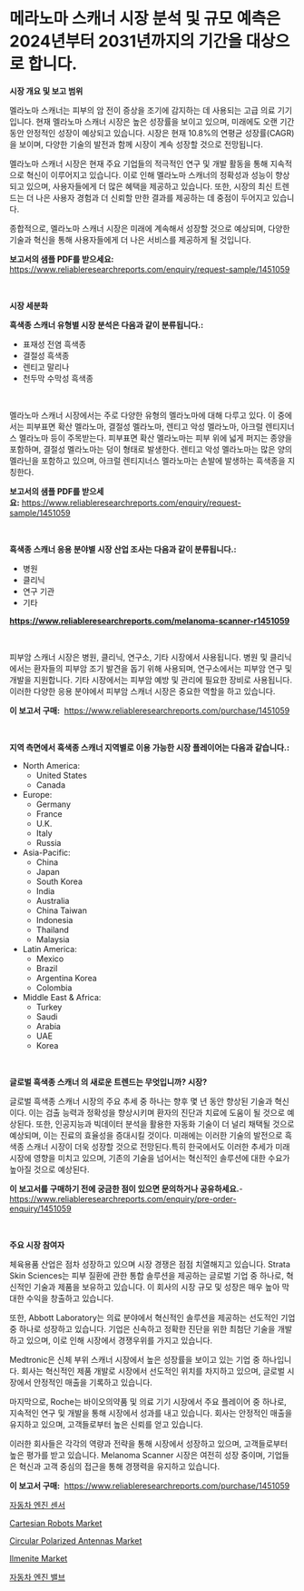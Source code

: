 <p><h1>메라노마 스캐너 시장 분석 및 규모 예측은 2024년부터 2031년까지의 기간을 대상으로 합니다.</h1></p><p><strong>시장 개요 및 보고 범위</strong></p>
<p><p>멜라노마 스캐너는 피부의 암 전이 증상을 조기에 감지하는 데 사용되는 고급 의료 기기입니다. 현재 멜라노마 스캐너 시장은 높은 성장률을 보이고 있으며, 미래에도 오랜 기간동안 안정적인 성장이 예상되고 있습니다. 시장은 현재 10.8%의 연평균 성장률(CAGR)을 보이며, 다양한 기술의 발전과 함께 시장이 계속 성장할 것으로 전망됩니다.</p><p>멜라노마 스캐너 시장은 현재 주요 기업들의 적극적인 연구 및 개발 활동을 통해 지속적으로 혁신이 이루어지고 있습니다. 이로 인해 멜라노마 스캐너의 정확성과 성능이 향상되고 있으며, 사용자들에게 더 많은 혜택을 제공하고 있습니다. 또한, 시장의 최신 트렌드는 더 나은 사용자 경험과 더 신뢰할 만한 결과를 제공하는 데 중점이 두어지고 있습니다.</p><p>종합적으로, 멜라노마 스캐너 시장은 미래에 계속해서 성장할 것으로 예상되며, 다양한 기술과 혁신을 통해 사용자들에게 더 나은 서비스를 제공하게 될 것입니다.</p></p>
<p><strong>보고서의 샘플 PDF를 받으세요:</strong> <a href="https://www.reliableresearchreports.com/enquiry/request-sample/1451059">https://www.reliableresearchreports.com/enquiry/request-sample/1451059</a></p>
<p>&nbsp;</p>
<p><strong>시장 세분화</strong></p>
<p><strong>흑색종 스캐너 유형별 시장 분석은 다음과 같이 분류됩니다.:</strong></p>
<p><ul><li>표재성 전염 흑색종</li><li>결절성 흑색종</li><li>렌티고 말리나</li><li>천두막 수막성 흑색종</li></ul></p>
<p>&nbsp;</p>
<p><p>멜라노마 스캐너 시장에서는 주로 다양한 유형의 멜라노마에 대해 다루고 있다. 이 중에서는 피부표면 확산 멜라노마, 결절성 멜라노마, 렌티고 악성 멜라노마, 아크럴 렌티지너스 멜라노마 등이 주목받는다. 피부표면 확산 멜라노마는 피부 위에 넓게 퍼지는 종양을 포함하며, 결절성 멜라노마는 덩이 형태로 발생한다. 렌티고 악성 멜라노마는 많은 양의 멜라닌을 포함하고 있으며, 아크럴 렌티지너스 멜라노마는 손발에 발생하는 흑색종을 지칭한다.</p></p>
<p><strong>보고서의 샘플 PDF를 받으세요:</strong>&nbsp;<a href="https://www.reliableresearchreports.com/enquiry/request-sample/1451059">https://www.reliableresearchreports.com/enquiry/request-sample/1451059</a></p>
<p>&nbsp;</p>
<p><strong> 흑색종 스캐너 응용 분야별 시장 산업 조사는 다음과 같이 분류됩니다.:</strong></p>
<p><ul><li>병원</li><li>클리닉</li><li>연구 기관</li><li>기타</li></ul></p>
<p><strong><a href="https://www.reliableresearchreports.com/melanoma-scanner-r1451059">https://www.reliableresearchreports.com/melanoma-scanner-r1451059</a></strong></p>
<p>&nbsp;</p>
<p><p>피부암 스캐너 시장은 병원, 클리닉, 연구소, 기타 시장에서 사용됩니다. 병원 및 클리닉에서는 환자들의 피부암 조기 발견을 돕기 위해 사용되며, 연구소에서는 피부암 연구 및 개발을 지원합니다. 기타 시장에서는 피부암 예방 및 관리에 필요한 장비로 사용됩니다. 이러한 다양한 응용 분야에서 피부암 스캐너 시장은 중요한 역할을 하고 있습니다.</p></p>
<p><strong>이 보고서 구매:</strong>&nbsp; <a href="https://www.reliableresearchreports.com/purchase/1451059">https://www.reliableresearchreports.com/purchase/1451059</a></p>
<p>&nbsp;</p>
<p><strong>지역 측면에서 흑색종 스캐너 지역별로 이용 가능한 시장 플레이어는 다음과 같습니다.:</strong></p>
<p><ul>
    <li>
        North America:
        <ul>
            <li>United States</li>
            <li>Canada</li>
        </ul>
    </li>
    <li>
        Europe:
        <ul>
            <li>Germany</li>
            <li>France</li>
            <li>U.K.</li>
            <li>Italy</li>
            <li>Russia</li>
        </ul>
    </li>
    <li>
        Asia-Pacific:
        <ul>
            <li>China</li>
            <li>Japan</li>
            <li>South Korea</li>
            <li>India</li>
            <li>Australia</li>
            <li>China Taiwan</li>
            <li>Indonesia</li>
            <li>Thailand</li>
            <li>Malaysia</li>
        </ul>
    </li>
    <li>
        Latin America:
        <ul>
            <li>Mexico</li>
            <li>Brazil</li>
            <li>Argentina Korea</li>
            <li>Colombia</li>
        </ul>
    </li>
    <li>
        Middle East & Africa:
        <ul>
            <li>Turkey</li>
            <li>Saudi</li>
            <li>Arabia</li>
            <li>UAE</li>
            <li>Korea</li>
        </ul>
    </li>
    </ul></p>
<p>&nbsp;</p>
<p><strong>글로벌 흑색종 스캐너 의 새로운 트렌드는 무엇입니까? 시장?</strong></p>
<p><p>글로벌 흑색종 스캐너 시장의 주요 추세 중 하나는 향후 몇 년 동안 향상된 기술과 혁신이다. 이는 검출 능력과 정확성을 향상시키며 환자의 진단과 치료에 도움이 될 것으로 예상된다. 또한, 인공지능과 빅데이터 분석을 활용한 자동화 기술이 더 널리 채택될 것으로 예상되며, 이는 진료의 효율성을 증대시킬 것이다. 미래에는 이러한 기술의 발전으로 흑색종 스캐너 시장이 더욱 성장할 것으로 전망된다.특히 한국에서도 이러한 추세가 미래 시장에 영향을 미치고 있으며, 기존의 기술을 넘어서는 혁신적인 솔루션에 대한 수요가 높아질 것으로 예상된다.</p></p>
<p><strong>이 보고서를 구매하기 전에 궁금한 점이 있으면 문의하거나 공유하세요.</strong>- <a href="https://www.reliableresearchreports.com/enquiry/pre-order-enquiry/1451059">https://www.reliableresearchreports.com/enquiry/pre-order-enquiry/1451059</a></p>
<p>&nbsp;</p>
<p><strong>주요 시장 참여자</strong></p>
<p><p>체육용품 산업은 점차 성장하고 있으며 시장 경쟁은 점점 치열해지고 있습니다. Strata Skin Sciences는 피부 질환에 관한 통합 솔루션을 제공하는 글로벌 기업 중 하나로, 혁신적인 기술과 제품을 보유하고 있습니다. 이 회사의 시장 규모 및 성장은 매우 높아 막대한 수익을 창출하고 있습니다.</p><p>또한, Abbott Laboratory는 의료 분야에서 혁신적인 솔루션을 제공하는 선도적인 기업 중 하나로 성장하고 있습니다. 기업은 신속하고 정확한 진단을 위한 최첨단 기술을 개발하고 있으며, 이로 인해 시장에서 경쟁우위를 가지고 있습니다.</p><p>Medtronic은 신체 부위 스캐너 시장에서 높은 성장률을 보이고 있는 기업 중 하나입니다. 회사는 혁신적인 제품 개발로 시장에서 선도적인 위치를 차지하고 있으며, 글로벌 시장에서 안정적인 매출을 기록하고 있습니다.</p><p>마지막으로, Roche는 바이오의약품 및 의료 기기 시장에서 주요 플레이어 중 하나로, 지속적인 연구 및 개발을 통해 시장에서 성과를 내고 있습니다. 회사는 안정적인 매출을 유지하고 있으며, 고객들로부터 높은 신뢰를 얻고 있습니다. </p><p>이러한 회사들은 각각의 역량과 전략을 통해 시장에서 성장하고 있으며, 고객들로부터 높은 평가를 받고 있습니다. Melanoma Scanner 시장은 여전히 성장 중이며, 기업들은 혁신과 고객 중심의 접근을 통해 경쟁력을 유지하고 있습니다.</p></p>
<p><strong>이 보고서 구매:</strong>&nbsp;&nbsp;<a href="https://www.reliableresearchreports.com/purchase/1451059">https://www.reliableresearchreports.com/purchase/1451059</a></p>
<p><p><a href="https://github.com/vsoq0zknh59/Market-Research-Report-List-1/blob/main/899443620692.md">자동차 엔진 센서</a></p><p><a href="https://github.com/globismark/Market-Research-Report-List-2/blob/main/cartesian-robots-market.md">Cartesian Robots Market</a></p><p><a href="https://issuu.com/reportprime-2/docs/circular-polarized-antennas-market-size-2030.pptx">Circular Polarized Antennas Market</a></p><p><a href="https://issuu.com/reportprime-2/docs/ilmenite-market-size-2030.pptx">Ilmenite Market</a></p><p><a href="https://github.com/Tristiarton768456/Market-Research-Report-List-1/blob/main/901613620693.md">자동차 엔진 밸브</a></p></p>